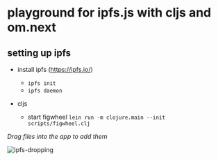 # playground for ipfs.js with cljs and om.next

## setting up ipfs

* install ipfs (https://ipfs.io/)
  * `ipfs init`
  * `ipfs daemon`

* cljs
  * start figwheel `lein run -m clojure.main --init scripts/figwheel.clj`


_Drag files into the app to add them_

![ipfs-dropping](https://cloud.githubusercontent.com/assets/2467644/13241805/9a97f05a-d9bc-11e5-9b84-980a80e71a9b.gif)
